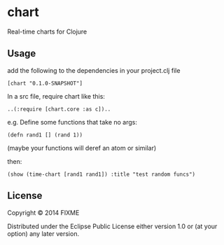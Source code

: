 # chart

Real-time charts for Clojure

## Usage

add the following to the dependencies in your project.clj file

    [chart "0.1.0-SNAPSHOT"]

In a src file, require chart like this:

    ..(:require [chart.core :as c])..

e.g.
Define some functions that take no args:

    (defn rand1 [] (rand 1))

(maybe your functions will deref an atom or similar)

then:

    (show (time-chart [rand1 rand1]) :title "test random funcs")

## License

Copyright © 2014 FIXME

Distributed under the Eclipse Public License either version 1.0 or (at
your option) any later version.